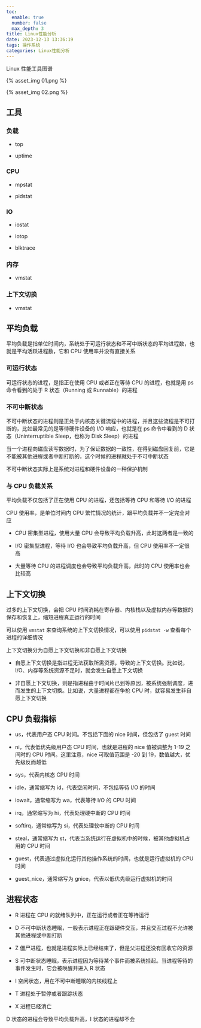 ```yaml
---
toc:
  enable: true
  number: false
  max_depth: 3
title: Linux性能分析
date: 2023-12-13 13:36:19
tags: 操作系统
categories: Linux性能分析
---
```


Linux 性能工具图谱

{% asset_img 01.png %}

{% asset_img 02.png %}

## 工具

### 负载

- top

- uptime

### CPU

- mpstat

- pidstat

### IO

- iostat

- iotop

- blktrace

### 内存

- vmstat

### 上下文切换

- vmstat

## 平均负载

平均负载是指单位时间内，系统处于可运行状态和不可中断状态的平均进程数，也就是平均活跃进程数，它和 CPU 使用率并没有直接关系

### 可运行状态

可运行状态的进程，是指正在使用 CPU 或者正在等待 CPU 的进程，也就是用 ps 命令看到的处于 R 状态（Running 或 Runnable）的进程

### 不可中断状态

不可中断状态的进程则是正处于内核态关键流程中的进程，并且这些流程是不可打断的，比如最常见的是等待硬件设备的 I/O 响应，也就是在 ps 命令中看到的 D 状态（Uninterruptible Sleep，也称为 Disk Sleep）的进程

当一个进程向磁盘读写数据时，为了保证数据的一致性，在得到磁盘回复前，它是不能被其他进程或者中断打断的，这个时候的进程就处于不可中断状态

不可中断状态实际上是系统对进程和硬件设备的一种保护机制

### 与 CPU 负载关系

平均负载不仅包括了正在使用 CPU 的进程，还包括等待 CPU 和等待 I/O 的进程

CPU 使用率，是单位时间内 CPU 繁忙情况的统计，跟平均负载并不一定完全对应

- CPU 密集型进程，使用大量 CPU 会导致平均负载升高，此时这两者是一致的

- I/O 密集型进程，等待 I/O 也会导致平均负载升高，但 CPU 使用率不一定很高

- 大量等待 CPU 的进程调度也会导致平均负载升高，此时的 CPU 使用率也会比较高

## 上下文切换

过多的上下文切换，会把 CPU 时间消耗在寄存器、内核栈以及虚拟内存等数据的保存和恢复上，缩短进程真正运行的时间

可以使用 `vmstat` 来查询系统的上下文切换情况，可以使用 `pidstat -w` 查看每个进程的详细情况

上下文切换分为自愿上下文切换和非自愿上下文切换

- 自愿上下文切换是指进程无法获取所需资源，导致的上下文切换。比如说， I/O、内存等系统资源不足时，就会发生自愿上下文切换

- 非自愿上下文切换，则是指进程由于时间片已到等原因，被系统强制调度，进而发生的上下文切换。比如说，大量进程都在争抢 CPU 时，就容易发生非自愿上下文切换

## CPU 负载指标

- us，代表用户态 CPU 时间。不包括下面的 nice 时间，但包括了 guest 时间

- ni，代表低优先级用户态 CPU 时间，也就是进程的 nice 值被调整为 1-19 之间时的 CPU 时间。这里注意，nice 可取值范围是 -20 到 19，数值越大，优先级反而越低

- sys，代表内核态 CPU 时间

- idle，通常缩写为 id，代表空闲时间，不包括等待 I/O 的时间

- iowait，通常缩写为 wa，代表等待 I/O 的 CPU 时间

- irq，通常缩写为 hi，代表处理硬中断的 CPU 时间

- softirq，通常缩写为 si，代表处理软中断的 CPU 时间

- steal，通常缩写为 st，代表当系统运行在虚拟机中的时候，被其他虚拟机占用的 CPU 时间

- guest，代表通过虚拟化运行其他操作系统的时间，也就是运行虚拟机的 CPU 时间

- guest_nice，通常缩写为 gnice，代表以低优先级运行虚拟机的时间

## 进程状态

- R 进程在 CPU 的就绪队列中，正在运行或者正在等待运行

- D 不可中断状态睡眠，一般表示进程正在跟硬件交互，并且交互过程不允许被其他进程或中断打断

- Z 僵尸进程，也就是进程实际上已经结束了，但是父进程还没有回收它的资源

- S 可中断状态睡眠，表示进程因为等待某个事件而被系统挂起。当进程等待的事件发生时，它会被唤醒并进入 R 状态

- I 空闲状态，用在不可中断睡眠的内核线程上

- T 进程处于暂停或者跟踪状态

- X 进程已经消亡

D 状态的进程会导致平均负载升高，I 状态的进程却不会
